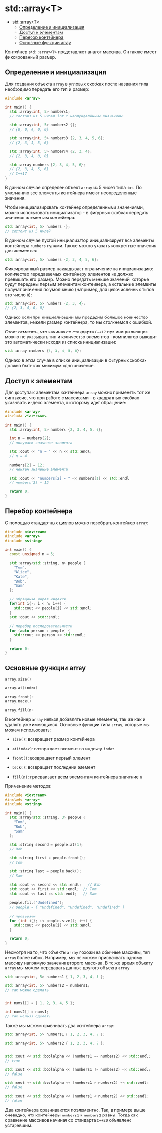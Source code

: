 # std::array\<T>

- [std::array\<T\>](#stdarrayt)
  - [Определение и инициализация](#определение-и-инициализация)
  - [Доступ к элементам](#доступ-к-элементам)
  - [Перебор контейнера](#перебор-контейнера)
  - [Основные функции array](#основные-функции-array)

Контейнер `std::array<T>` представляет аналог массива. Он также имеет фиксированный размер.

## Определение и инициализация

Для создания объекта `array` в угловых скобках после названия типа необходимо передать его тип и размер:

```c++
#include <array>
 
int main() {   
  std::array<int, 5> numbers1;
  // состоит из 5 чисел int с неопределённым значением

  std::array<int, 5> numbers2 {};
  // {0, 0, 0, 0, 0}

  std::array<int, 5> numbers3 {2, 3, 4, 5, 6};
  // {2, 3, 4, 5, 6}

  std::array<int, 5> numbers4 {2, 3, 4};
  // {2, 3, 4, 0, 0}

  std::array numbers {2, 3, 4, 5, 6};
  // {2, 3, 4, 5, 6}
  // C++17
}
```

В данном случае определен объект `array` из 5 чисел типа `int`. По умолчанию все элементы контейнера имеют неопределенные значения.

Чтобы инициализировать контейнер определенными значениями, можно использовать инициализатор - в фигурных скобках передать значения элементам контейнера:

```c++
std::array<int, 5> numbers {};
// состоит из 5 нулей
```

В данном случае пустой инициализатор инициализирует все элементы контейнера `numbers` нулями. Также можно указать конкретные значения для элементов:

```c++
std::array<int, 5> numbers {2, 3, 4, 5, 6};
```

Фиксированный размер накладывает ограничение на инициализацию: количество передаваемых контейнеру элементов не должно превышать его размер. Можно передать меньше значений, которые будут переданы первым элементам контейнера, а остальные элементы получат значения по умолчанию (например, для целочисленных типов это число `0`):

```c++
std::array<int, 5> numbers {2, 3, 4};
// {2, 3, 4, 0, 0}
```

Однако если при инициализации мы предадим большее количество элементов, нежели размер контейнера, то мы столкнемся с ошибкой.

Стоит отметить, что начиная со стандарта `C++17` при инициализации можно не указывать тип и количество элементов - компилятор выводит это автоматически исходя из списка инициализации:

```c++
std::array numbers {2, 3, 4, 5, 6};
```

Однако в этом случае в списке инициализации в фигурных скобках должно быть как минимум одно значение.

## Доступ к элементам

Для доступа к элементам контейнера `array` можно применять тот же синтаксис, что при работе с массивами - в квадратных скобках указывать индекс элемента, к которому идет обращение:

```c++
#include <array>
#include <iostream>
 
int main() {   
  std::array<int, 5> numbers {2, 3, 4, 5, 6};

  int n = numbers[2];
  // получаем значение элемента

  std::cout << "n = " << n << std::endl;
  // n = 4

  numbers[2] = 12;
  // меняем значение элемента

  std::cout << "numbers[2] = " << numbers[2] << std::endl;
  // numbers[2] = 12

  return 0;
}
```

## Перебор контейнера

С помощью стандартных циклов можно перебрать контейнер `array`:

```c++
#include <iostream>
#include <array>
#include <string>
  
int main() {   
  const unsigned n = 5;

  std::array<std::string, n> people { 
    "Tom", 
    "Alice", 
    "Kate", 
    "Bob", 
    "Sam" 
  };
 
  // обращение через индексы
  for(int i{}; i < n; i++) {
    std::cout << people[i] << std::endl;
  }
  std::cout << std::endl;
  
  // перебор последовательности
  for (auto person : people) {
    std::cout << person << std::endl;
  }

  return 0;
}
```

## Основные функции array

```c++
array.size()

array.at(index)

array.front()
array.back()

array.fill(n)
```

В контейнер `array` нельзя добавлять новые элементы, так же как и удалять уже имеющиеся. Основные функции типа `array`, которые мы можем использовать:

* `size()`: возвращает размер контейнера

* `at(index)`: возвращает элемент по индексу `index`

* `front()`: возвращает первый элемент

* `back()`: возвращает последний элемент

* `fill(n)`: присваивает всем элементам контейнера значение `n`

Применение методов:

```c++
#include <iostream>
#include <array>
#include <string>
  
int main() {   
  std::array<std::string, 3> people { 
    "Tom", 
    "Bob", 
    "Sam" 
  };
  
  std::string second = people.at(1);
  // Bob

  std::string first = people.front();
  // Tom

  std::string last = people.back();
  // Sam
  
  std::cout << second << std::endl;   // Bob
  std::cout << first << std::endl;  // Tom
  std::cout << last << std::endl;   // Sam
  
  people.fill("Undefined");  
  // people = { "Undefined", "Undefined", "Undefined" }
  
  // проверяем
  for (int i{}; i< people.size(); i++) {
    std::cout << people[i] << std::endl;
  }

  return 0;
}
```

Несмотря на то, что объекты `array` похожи на обычные массивы, тип `array` более гибок. Например, мы не можем присваивать одному массиву напрямую значения второго массива. В то же время объекту `array` мы можем передавать данные другого объекта `array`:

```c++
std::array<int, 5> numbers1 { 1, 2, 3, 4, 5 };

std::array<int, 5> numbers2 = numbers1;
// так можно сделать


int nums1[] = { 1, 2, 3, 4, 5 };

int nums2[] = nums1;
// так нельзя сделать
```

Также мы можем сравнивать два контейнера `array`:

```c++
std::array<int, 5> numbers1 { 1, 2, 3, 4, 5 };

std::array<int, 5> numbers2 { 1, 2, 3, 4, 5 }; 


std::cout << std::boolalpha << (numbers1 == numbers2) << std::endl;
// true

std::cout << std::boolalpha << (numbers1 != numbers2) << std::endl;
// false

std::cout << std::boolalpha << (numbers1 > numbers2) << std::endl;
// false

std::cout << std::boolalpha << (numbers1 < numbers2) << std::endl;
// false
```

Два контейнера сравниваются поэлементно. Так, в примере выше очевидно, что контейнеры `numbers1` и `numbers2` равны. Тогда как сравнение массивов начиная со стандарта `C++20` объявлено устаревшим.